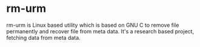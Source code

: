 # rm-urm
rm-urm is Linux based utility which is based on GNU C to remove file permanently and recover file from meta data. It's a research based project, fetching data from meta data.
